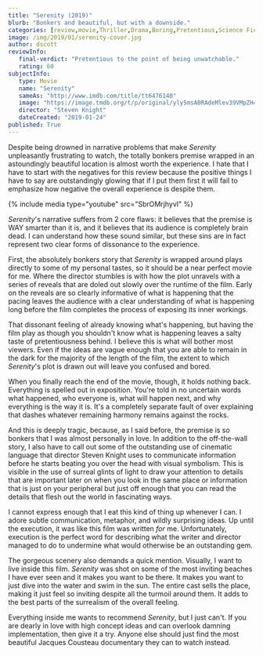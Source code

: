 ```yaml
---
title: "Serenity (2019)"
blurb: "Bonkers and beautiful, but with a downside."
categories: [review,movie,Thriller,Drama,Boring,Pretentious,Science Fiction]
image: /img/2019/01/serenity-cover.jpg
author: dscott
reviewInfo:
   final-verdict: "Pretentious to the point of being unwatchable."
   rating: 60
subjectInfo:
   type: Movie
   name: "Serenity"
   sameAs: "http://www.imdb.com/title/tt6476140"
   image: "https://image.tmdb.org/t/p/original/yly5msA0RAdeMlev39VMpZH4D65.jpg"
   director: "Steven Knight"
   dateCreated: "2019-01-24"
published: True
---
```



Despite being drowned in narrative problems that make *Serenity* unpleasantly frustrating to watch, the totally bonkers premise wrapped in an astoundingly beautiful location is almost worth the experience. I hate that I have to start with the negatives for this review because the positive things I have to say are outstandingly glowing that if I put them first it will fail to emphasize how negative the overall experience is despite them.

{% include media type="youtube" src="SbrOMrjhyvI" %}

*Serenity*'s narrative suffers from 2 core flaws: it believes that the premise is WAY smarter than it is, and it believes that its audience is completely brain dead. I can understand how these sound similar, but these sins are in fact represent two clear forms of dissonance to the experience.  

First, the absolutely bonkers story that *Serenity* is wrapped around plays directly to some of my personal tastes, so it should be a near perfect movie for me. Where the director stumbles is with how the plot unravels with a series of reveals that are doled out slowly over the runtime of the film. Early on the reveals are so clearly informative of what is happening that the pacing leaves the audience with a clear understanding of what is happening long before the film completes the process of exposing its inner workings. 

That dissonant feeling of already knowing what's happening, but having the film play as though you shouldn't know what is happening leaves a salty taste of pretentiousness behind. I believe this is what will bother most viewers. Even if the ideas are vague enough that you are able to remain in the dark for the majority of the length of the film, the extent to which *Serenity*'s plot is drawn out will leave you confused and bored. 

When you finally reach the end of the movie, though, it holds nothing back. Everything is spelled out in exposition. You're told in no uncertain words what happened, who everyone is, what will happen next, and why everything is the way it is. It's a completely separate fault of over explaining that dashes whatever remaining harmony remains against the rocks.

And this is deeply tragic, because, as I said before, the premise is so bonkers that I was almost personally in love. In addition to the off-the-wall story, I also have to call out some of the outstanding use of cinematic language that director Steven Knight uses to communicate information before he starts beating you over the head with visual symbolism. This is visible in the use of surreal glints of light to draw your attention to details that are important later on when you look in the same place or information that is just on your peripheral but just off enough that you can read the details that flesh out the world in fascinating ways. 

I cannot express enough that I eat this kind of thing up whenever I can. I adore subtle communication, metaphor, and wildly surprising ideas. Up until the execution, it was like this film was written *for* me. Unfortunately, execution is the perfect word for describing what the writer and director managed to do to undermine what would otherwise be an outstanding gem.

The gorgeous scenery also demands a quick mention. Visually, I want to live inside this film. *Serenity* was shot on some of the most inviting beaches I have ever seen and it makes you want to be there. It makes you want to just dive into the water and swim in the sun. The entire cast sells the place, making it just feel so inviting despite all the turmoil around them. It adds to the best parts of the surrealism of the overall feeling.

Everything inside me wants to recommend *Serenity*, but I just can't. If you are dearly in love with high concept ideas and can overlook damning implementation, then give it a try. Anyone else should just find the most beautiful Jacques Cousteau documentary they can to watch instead.
